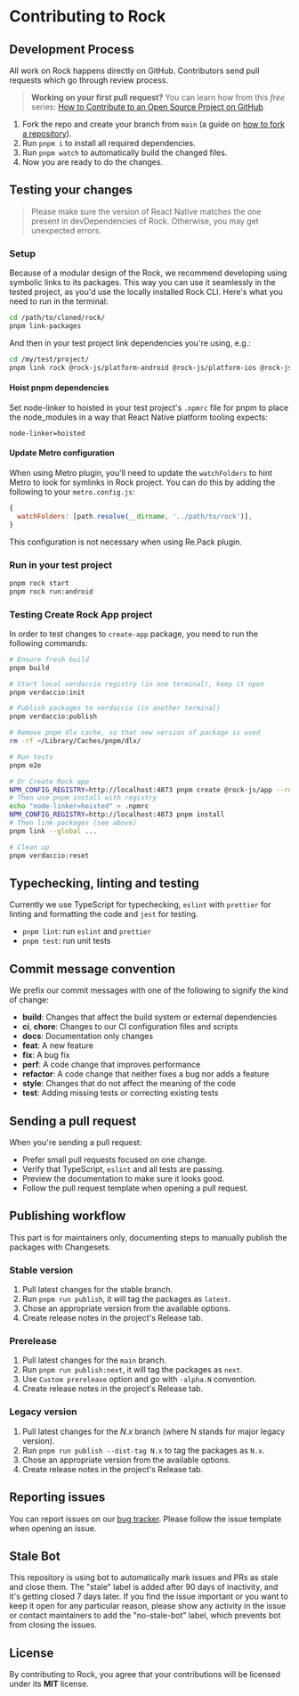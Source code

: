 # Contributing to Rock

## Development Process

All work on Rock happens directly on GitHub. Contributors send pull requests which go through review process.

> **Working on your first pull request?** You can learn how from this _free_ series: [How to Contribute to an Open Source Project on GitHub](https://egghead.io/series/how-to-contribute-to-an-open-source-project-on-github).

1. Fork the repo and create your branch from `main` (a guide on [how to fork a repository](https://help.github.com/articles/fork-a-repo/)).
1. Run `pnpm i` to install all required dependencies.
1. Run `pnpm watch` to automatically build the changed files.
1. Now you are ready to do the changes.

## Testing your changes

> Please make sure the version of React Native matches the one present in devDependencies of Rock. Otherwise, you may get unexpected errors.

### Setup

Because of a modular design of the Rock, we recommend developing using symbolic links to its packages. This way you can use it seamlessly in the tested project, as you'd use the locally installed Rock CLI. Here's what you need to run in the terminal:

```sh
cd /path/to/cloned/rock/
pnpm link-packages
```

And then in your test project link dependencies you're using, e.g.:

```sh
cd /my/test/project/
pnpm link rock @rock-js/platform-android @rock-js/platform-ios @rock-js/plugin-metro
```

#### Hoist pnpm dependencies

Set node-linker to hoisted in your test project's `.npmrc` file for pnpm to place the node_modules in a way that React Native platform tooling expects:

```
node-linker=hoisted
```

#### Update Metro configuration

When using Metro plugin, you'll need to update the `watchFolders` to hint Metro to look for symlinks in Rock project. You can do this by adding the following to your `metro.config.js`:

```js
{
  watchFolders: [path.resolve(__dirname, '../path/to/rock')],
}
```

This configuration is not necessary when using Re.Pack plugin.

### Run in your test project

```sh
pnpm rock start
pnpm rock run:android
```

### Testing Create Rock App project

In order to test changes to `create-app` package, you need to run the following commands:

```sh
# Ensure fresh build
pnpm build

# Start local verdaccio registry (in one terminal), keep it open
pnpm verdaccio:init

# Publish packages to verdaccio (in another terminal)
pnpm verdaccio:publish

# Remove pnpm dlx cache, so that new version of package is used
rm -rf ~/Library/Caches/pnpm/dlx/

# Run tests
pnpm e2e

# Or Create Rock app
NPM_CONFIG_REGISTRY=http://localhost:4873 pnpm create @rock-js/app --registry http://localhost:4873
# Then use pnpm install with registry
echo "node-linker=hoisted" > .npmrc
NPM_CONFIG_REGISTRY=http://localhost:4873 pnpm install
# Then link packages (see above)
pnpm link --global ...

# Clean up
pnpm verdaccio:reset
```

## Typechecking, linting and testing

Currently we use TypeScript for typechecking, `eslint` with `prettier` for linting and formatting the code and `jest` for testing.

- `pnpm lint`: run `eslint` and `prettier`
- `pnpm test`: run unit tests

## Commit message convention

We prefix our commit messages with one of the following to signify the kind of change:

- **build**: Changes that affect the build system or external dependencies
- **ci**, **chore**: Changes to our CI configuration files and scripts
- **docs**: Documentation only changes
- **feat**: A new feature
- **fix**: A bug fix
- **perf**: A code change that improves performance
- **refactor**: A code change that neither fixes a bug nor adds a feature
- **style**: Changes that do not affect the meaning of the code
- **test**: Adding missing tests or correcting existing tests

## Sending a pull request

When you're sending a pull request:

- Prefer small pull requests focused on one change.
- Verify that TypeScript, `eslint` and all tests are passing.
- Preview the documentation to make sure it looks good.
- Follow the pull request template when opening a pull request.

## Publishing workflow

This part is for maintainers only, documenting steps to manually publish the packages with Changesets.

### Stable version

1. Pull latest changes for the stable branch.
1. Run `pnpm run publish`, it will tag the packages as `latest`.
1. Chose an appropriate version from the available options.
1. Create release notes in the project's Release tab.

### Prerelease

1. Pull latest changes for the `main` branch.
1. Run `pnpm run publish:next`, it will tag the packages as `next`.
1. Use `Custom prerelease` option and go with `-alpha.N` convention.
1. Create release notes in the project's Release tab.

### Legacy version

1. Pull latest changes for the _N.x_ branch (where N stands for major legacy version).
1. Run `pnpm run publish --dist-tag N.x` to tag the packages as `N.x`.
1. Chose an appropriate version from the available options.
1. Create release notes in the project's Release tab.

## Reporting issues

You can report issues on our [bug tracker](https://github.com/callstack/rock/issues). Please follow the issue template when opening an issue.

## Stale Bot

This repository is using bot to automatically mark issues and PRs as stale and close them. The "stale" label is added after 90 days of inactivity, and it's getting closed 7 days later. If you find the issue important or you want to keep it open for any particular reason, please show any activity in the issue or contact maintainers to add the "no-stale-bot" label, which prevents bot from closing the issues.

## License

By contributing to Rock, you agree that your contributions will be licensed under its **MIT** license.
